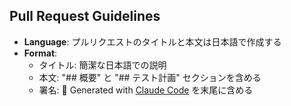 ## Pull Request Guidelines
- **Language**: プルリクエストのタイトルと本文は日本語で作成する
- **Format**: 
  - タイトル: 簡潔な日本語での説明
  - 本文: "## 概要" と "## テスト計画" セクションを含める
  - 署名: 🤖 Generated with [Claude Code](https://claude.ai/code) を末尾に含める